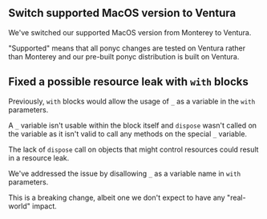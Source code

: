 ## Switch supported MacOS version to Ventura

We've switched our supported MacOS version from Monterey to Ventura.

"Supported" means that all ponyc changes are tested on Ventura rather than Monterey and our pre-built ponyc distribution is built on Ventura.

## Fixed a possible resource leak with `with` blocks

Previously, `with` blocks would allow the usage of `_` as a variable in the `with` parameters.

A `_` variable isn't usable within the block itself and `dispose` wasn't called on the variable as it isn't valid to call any methods on the special `_` variable.

The lack of `dispose` call on objects that might control resources could result in a resource leak.

We've addressed the issue by disallowing `_` as a variable name in `with` parameters.

This is a breaking change, albeit one we don't expect to have any "real-world" impact.

